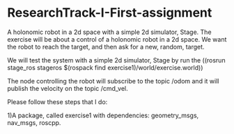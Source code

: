 # ResearchTrack-I-First-assignment
A holonomic robot in a 2d space with a simple 2d simulator, Stage.
The exercise will be about a control of a holonomic robot in a 2d space. We want the robot to reach the target, and then ask for a new, random, target.

We will test the system with a simple 2d simulator, Stage by run the ((rosrun stage_ros stageros $(rospack find exercise1)/world/exercise.world))

The node controlling the robot will subscribe to the topic /odom and it will publish the velocity on the topic /cmd_vel.

Please follow these steps that I do:

1)A package, called exercise1 with dependencies: geometry_msgs, nav_msgs, roscpp.
